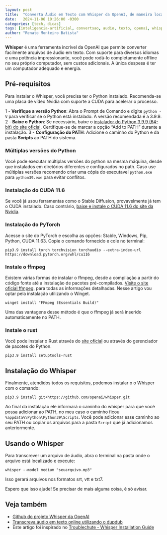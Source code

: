 ```yaml
---
layout: post
title:  "Converta Áudio em Texto com Whisper da OpenAI, de maneira local usando a sua própria placa de vídeo"
date:   2024-11-06 19:26:00 -0300
categories: [tech, dicas]
tags: [inteligencia-artificial, convertsao, audio, texto, openai, whisper, ai, ia, artificial-inteligence, speech-to-text]
author: "Renato Monteiro Batista"
---
```


**Whisper** é uma ferramenta incrível da OpenAI que permite converter facilmente arquivos de áudio em texto. Com suporte para diversos idiomas e uma potência impressionante, você pode rodá-lo completamente offline no seu próprio computador, sem custos adicionais. A única despesa é ter um computador adequado e energia.

## Pré-requisitos

Para instalar o Whisper, você precisa ter o Python instalado. Recomenda-se uma placa de vídeo Nvidia com suporte a CUDA para acelerar o processo.

1 - **Verifique a versão Python**: Abra o Prompt de Comando e digite `python -V` para verificar se o Python está instalado. A versão recomendada é a 3.9.9.
2 - **Baixe o Python**: Se necessário, baixe o [instalador do Python 3.9.9 (64-bit) do site oficial](https://www.python.org/downloads/release/python-399/). Certifique-se de marcar a opção “Add to PATH” durante a instalação.
3 - **Configuração do PATH**: Adicione o caminho do Python e da pasta **Scripts** ao PATH do sistema.

### Múltiplas versões do Python

Você pode executar múltiplas versões do python na mesma máquina, desde que instalados em diretórios diferentes e configurados no path. Caso use múltiplas versões recomendo criar uma cópia do executavel `python.exe` para `python39.exe` para evitar conflitos.

### Instalação do CUDA 11.6

Se você já usou ferramentas como o Stable Diffusion, provavelmente já tem o CUDA instalado. Caso contrário, [baixe e instale o CUDA 11.6 do site da Nvidia](https://developer.nvidia.com/cuda-11-6-0-download-archive).

### Instalação do PyTorch

Acesse o site do PyTorch e escolha as opções: Stable, Windows, Pip, Python, CUDA 11.63. Copie o comando fornecido e cole no terminal:

```
pip3.9 install torch torchvision torchaudio --extra-index-url https://download.pytorch.org/whl/cu116
```

### Instale o ffmpeg

Existem várias formas de instalar o ffmpeg, desde a compilação a partir do código fonte até a instalação de pacotes pré-compilados. [Visite o site oficial ffmpeg](https://ffmpeg.org/download.html#build-windows), para todas as informações detalhadas. Nesse artigo vou optar pela instalação utilizando o Winget.

```
winget install "FFmpeg (Essentials Build)"
```

Uma das vantagens desse método é que o ffmpeg já será inserido automaticamente no PATH.

### Instale o rust

Você pode instalar o Rust através do [site oficial](https://www.rust-lang.org/tools/install) ou através do gerenciador de pacotes do Python.

```
pip3.9 install setuptools-rust
```

## Instalação do Whisper

Finalmente, atendidos todos os requisitos, podemos instalar o o Whisper com o comando:

```
pip3.9 install git+https://github.com/openai/whisper.git
```

Ao final da instalação ele informará o caminho do whisper para que você possa adicionar ao PATH, no meu caso o caminho ficou `%appdata%\Python\Python39\Scripts`. Você pode adicionar esse caminho ao seu PATH ou copiar os arquivos para a pasta `Script` que já adicionamos anteriormente.

## Usando o Whisper

Para transcrever um arquivo de áudio, abra o terminal na pasta onde o arquivo está localizado e execute:

```
whisper --model medium "seuarquivo.mp3"
```

Isso gerará arquivos nos formatos srt, vtt e txt7.

Espero que isso ajude! Se precisar de mais alguma coisa, é só avisar.

## Veja também

- [Github do projeto Whisper da OpenAI](https://github.com/openai/whisper)
- [Transcreva áudio em texto online utilizando o dupdub](https://app.dupdub.com/transcription)
- Este artigo foi inspirado no [Troublechute - Whisper Installation Guide](https://hub.tcno.co/ai/whisper/install/)